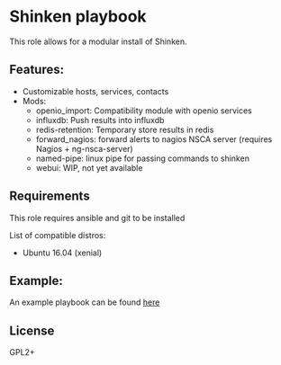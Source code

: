 Shinken playbook
===

This role allows for a modular install of Shinken.

Features:
---

- Customizable hosts, services, contacts
- Mods:
    - openio_import: Compatibility module with openio services
    - influxdb: Push results into influxdb
    - redis-retention: Temporary store results in redis
    - forward_nagios: forward alerts to nagios NSCA server (requires Nagios + ng-nsca-server)
    - named-pipe: linux pipe for passing commands to shinken
    - webui: WIP, not yet available

Requirements
---

This role requires ansible and git to be installed

List of compatible distros:
- Ubuntu 16.04 (xenial)

Example:
---

An example playbook can be found [here](./example.yml)


License
---

GPL2+

